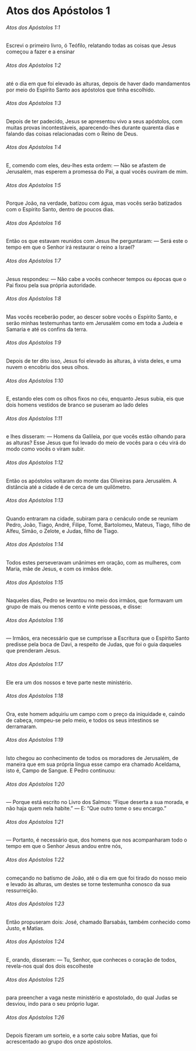 # Atos dos Apóstolos 1

###### Atos dos Apóstolos 1:1

Escrevi o primeiro livro, ó Teófilo, relatando todas as coisas que Jesus começou a fazer e a ensinar

###### Atos dos Apóstolos 1:2

até o dia em que foi elevado às alturas, depois de haver dado mandamentos por meio do Espírito Santo aos apóstolos que tinha escolhido.

###### Atos dos Apóstolos 1:3

Depois de ter padecido, Jesus se apresentou vivo a seus apóstolos, com muitas provas incontestáveis, aparecendo-lhes durante quarenta dias e falando das coisas relacionadas com o Reino de Deus.

###### Atos dos Apóstolos 1:4

E, comendo com eles, deu-lhes esta ordem: — Não se afastem de Jerusalém, mas esperem a promessa do Pai, a qual vocês ouviram de mim.

###### Atos dos Apóstolos 1:5

Porque João, na verdade, batizou com água, mas vocês serão batizados com o Espírito Santo, dentro de poucos dias.

###### Atos dos Apóstolos 1:6

Então os que estavam reunidos com Jesus lhe perguntaram: — Será este o tempo em que o Senhor irá restaurar o reino a Israel?

###### Atos dos Apóstolos 1:7

Jesus respondeu: — Não cabe a vocês conhecer tempos ou épocas que o Pai fixou pela sua própria autoridade.

###### Atos dos Apóstolos 1:8

Mas vocês receberão poder, ao descer sobre vocês o Espírito Santo, e serão minhas testemunhas tanto em Jerusalém como em toda a Judeia e Samaria e até os confins da terra.

###### Atos dos Apóstolos 1:9

Depois de ter dito isso, Jesus foi elevado às alturas, à vista deles, e uma nuvem o encobriu dos seus olhos.

###### Atos dos Apóstolos 1:10

E, estando eles com os olhos fixos no céu, enquanto Jesus subia, eis que dois homens vestidos de branco se puseram ao lado deles

###### Atos dos Apóstolos 1:11

e lhes disseram: — Homens da Galileia, por que vocês estão olhando para as alturas? Esse Jesus que foi levado do meio de vocês para o céu virá do modo como vocês o viram subir.

###### Atos dos Apóstolos 1:12

Então os apóstolos voltaram do monte das Oliveiras para Jerusalém. A distância até a cidade é de cerca de um quilômetro.

###### Atos dos Apóstolos 1:13

Quando entraram na cidade, subiram para o cenáculo onde se reuniam Pedro, João, Tiago, André, Filipe, Tomé, Bartolomeu, Mateus, Tiago, filho de Alfeu, Simão, o Zelote, e Judas, filho de Tiago.

###### Atos dos Apóstolos 1:14

Todos estes perseveravam unânimes em oração, com as mulheres, com Maria, mãe de Jesus, e com os irmãos dele.

###### Atos dos Apóstolos 1:15

Naqueles dias, Pedro se levantou no meio dos irmãos, que formavam um grupo de mais ou menos cento e vinte pessoas, e disse:

###### Atos dos Apóstolos 1:16

— Irmãos, era necessário que se cumprisse a Escritura que o Espírito Santo predisse pela boca de Davi, a respeito de Judas, que foi o guia daqueles que prenderam Jesus.

###### Atos dos Apóstolos 1:17

Ele era um dos nossos e teve parte neste ministério.

###### Atos dos Apóstolos 1:18

Ora, este homem adquiriu um campo com o preço da iniquidade e, caindo de cabeça, rompeu-se pelo meio, e todos os seus intestinos se derramaram.

###### Atos dos Apóstolos 1:19

Isto chegou ao conhecimento de todos os moradores de Jerusalém, de maneira que em sua própria língua esse campo era chamado Aceldama, isto é, Campo de Sangue. E Pedro continuou:

###### Atos dos Apóstolos 1:20

— Porque está escrito no Livro dos Salmos: “Fique deserta a sua morada, e não haja quem nela habite.” — E: “Que outro tome o seu encargo.”

###### Atos dos Apóstolos 1:21

— Portanto, é necessário que, dos homens que nos acompanharam todo o tempo em que o Senhor Jesus andou entre nós,

###### Atos dos Apóstolos 1:22

começando no batismo de João, até o dia em que foi tirado do nosso meio e levado às alturas, um destes se torne testemunha conosco da sua ressurreição.

###### Atos dos Apóstolos 1:23

Então propuseram dois: José, chamado Barsabás, também conhecido como Justo, e Matias.

###### Atos dos Apóstolos 1:24

E, orando, disseram: — Tu, Senhor, que conheces o coração de todos, revela-nos qual dos dois escolheste

###### Atos dos Apóstolos 1:25

para preencher a vaga neste ministério e apostolado, do qual Judas se desviou, indo para o seu próprio lugar.

###### Atos dos Apóstolos 1:26

Depois fizeram um sorteio, e a sorte caiu sobre Matias, que foi acrescentado ao grupo dos onze apóstolos.

